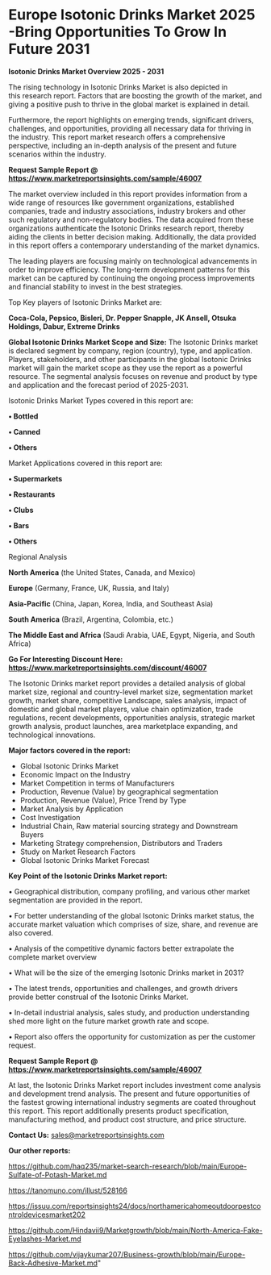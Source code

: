 # Europe Isotonic Drinks Market 2025 -Bring Opportunities To Grow In Future 2031

<Strong> Isotonic Drinks Market Overview 2025 - 2031</strong>

The rising technology in Isotonic Drinks Market is also depicted in this research report. Factors that are boosting the growth of the market, and giving a positive push to thrive in the global market is explained in detail.

Furthermore, the report highlights on emerging trends, significant drivers, challenges, and opportunities, providing all necessary data for thriving in the industry. This report market research offers a comprehensive perspective, including an in-depth analysis of the present and future scenarios within the industry.

<strong>Request Sample Report @ <a href=https://www.marketreportsinsights.com/sample/46007>https://www.marketreportsinsights.com/sample/46007</a></strong>

The market overview included in this report provides information from a wide range of resources like government organizations, established companies, trade and industry associations, industry brokers and other such regulatory and non-regulatory bodies. The data acquired from these organizations authenticate the Isotonic Drinks research report, thereby aiding the clients in better decision making. Additionally, the data provided in this report offers a contemporary understanding of the market dynamics.

The leading players are focusing mainly on technological advancements in order to improve efficiency. The long-term development patterns for this market can be captured by continuing the ongoing process improvements and financial stability to invest in the best strategies.

Top Key players of Isotonic Drinks Market are:

<strong>Coca-Cola, Pepsico, Bisleri, Dr. Pepper Snapple, JK Ansell, Otsuka Holdings, Dabur, Extreme Drinks</strong>

<strong><b>Global Isotonic Drinks Market Scope and Size:</b></strong>
The Isotonic Drinks market is declared segment by company, region (country), type, and application. Players, stakeholders, and other participants in the global Isotonic Drinks market will gain the market scope as they use the report as a powerful resource. The segmental analysis focuses on revenue and product by type and application and the forecast period of 2025-2031.

Isotonic Drinks Market Types covered in this report are:

<strong>•  Bottled

•  Canned

•  Others</strong>

Market Applications covered in this report are:

<strong>•  Supermarkets

•  Restaurants

•  Clubs

•  Bars

•  Others</strong> 

Regional Analysis

<strong>North America</strong> (the United States, Canada, and Mexico)

<strong>Europe</strong> (Germany, France, UK, Russia, and Italy)

<strong>Asia-Pacific</strong> (China, Japan, Korea, India, and Southeast Asia)

<strong>South America</strong> (Brazil, Argentina, Colombia, etc.)

<strong>The Middle East and Africa</strong> (Saudi Arabia, UAE, Egypt, Nigeria, and South Africa)

<strong>Go For Interesting Discount Here: <a href=https://www.marketreportsinsights.com/discount/46007>https://www.marketreportsinsights.com/discount/46007</a></strong>

The Isotonic Drinks market report provides a detailed analysis of global market size, regional and country-level market size, segmentation market growth, market share, competitive Landscape, sales analysis, impact of domestic and global market players, value chain optimization, trade regulations, recent developments, opportunities analysis, strategic market growth analysis, product launches, area marketplace expanding, and technological innovations.

<strong><b>Major factors covered in the report:</b></strong>
<ul>
  <li>Global Isotonic Drinks Market </li>
  <li>Economic Impact on the Industry</li>
  <li>Market Competition in terms of Manufacturers</li>
  <li>Production, Revenue (Value) by geographical segmentation</li>
  <li>Production, Revenue (Value), Price Trend by Type</li>
  <li>Market Analysis by Application</li>
  <li>Cost Investigation</li>
  <li>Industrial Chain, Raw material sourcing strategy and Downstream Buyers</li>
  <li>Marketing Strategy comprehension, Distributors and Traders</li>
  <li>Study on Market Research Factors</li>
  <li>Global Isotonic Drinks Market Forecast</li>
</ul>

<strong><b>Key Point of the Isotonic Drinks Market report:</b></strong>

• Geographical distribution, company profiling, and various other market segmentation are provided in the report.

• For better understanding of the global Isotonic Drinks market status, the accurate market valuation which comprises of size, share, and revenue are also covered.

• Analysis of the competitive dynamic factors better extrapolate the complete market overview

• What will be the size of the emerging Isotonic Drinks market in 2031?

• The latest trends, opportunities and challenges, and growth drivers provide better construal of the Isotonic Drinks Market.

• In-detail industrial analysis, sales study, and production understanding shed more light on the future market growth rate and scope.

• Report also offers the opportunity for customization as per the customer request.

<strong>Request Sample Report @ <a href=https://www.marketreportsinsights.com/sample/46007>https://www.marketreportsinsights.com/sample/46007</a></strong>

At last, the Isotonic Drinks Market report includes investment come analysis and development trend analysis. The present and future opportunities of the fastest growing international industry segments are coated throughout this report. This report additionally presents product specification, manufacturing method, and product cost structure, and price structure.

<strong>Contact Us:</strong>
sales@marketreportsinsights.com

<strong>Our other reports:</strong>

<a href=https://github.com/haq235/market-search-research/blob/main/Europe-Sulfate-of-Potash-Market.md>https://github.com/haq235/market-search-research/blob/main/Europe-Sulfate-of-Potash-Market.md</a>

<a href=https://tanomuno.com/illust/528166>https://tanomuno.com/illust/528166</a>

<a href=https://issuu.com/reportsinsights24/docs/northamericahomeoutdoorpestcontroldevicesmarket202>https://issuu.com/reportsinsights24/docs/northamericahomeoutdoorpestcontroldevicesmarket202</a>

<a href=https://github.com/Hindavii9/Marketgrowth/blob/main/North-America-Fake-Eyelashes-Market.md>https://github.com/Hindavii9/Marketgrowth/blob/main/North-America-Fake-Eyelashes-Market.md</a>

<a href=https://github.com/vijaykumar207/Business-growth/blob/main/Europe-Back-Adhesive-Market.md>https://github.com/vijaykumar207/Business-growth/blob/main/Europe-Back-Adhesive-Market.md</a>"
